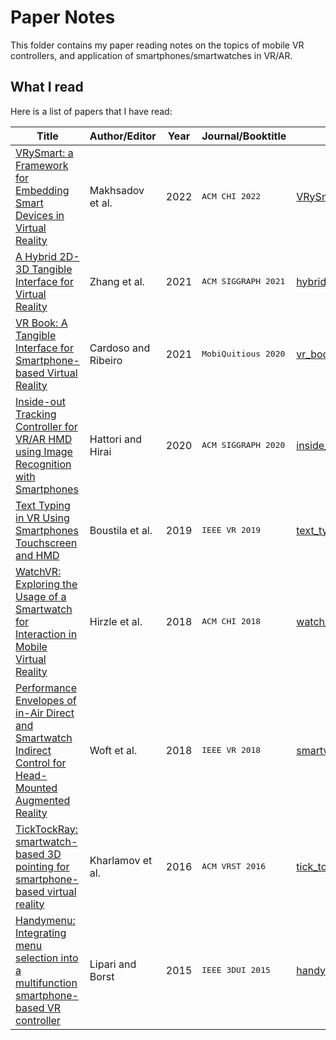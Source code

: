 # Paper Notes
This folder contains my paper reading notes on the topics of mobile VR controllers, and application of smartphones/smartwatches in VR/AR.

## What I read
Here is a list of papers that I have read:

| Title | Author/Editor | Year | Journal/Booktitle | Notes |
|-------|---------------|------|-------------------|-------|
|[VRySmart: a Framework for Embedding Smart Devices in Virtual Reality](https://doi.org/10.1145/3491101.3519717)| Makhsadov et al. | 2022 | <kbd>ACM CHI 2022</kbd> | [VRySmart.md](paper_notes/VRySmart.md) |
|[A Hybrid 2D-3D Tangible Interface for Virtual Reality](https://doi.org/10.1145/3450618.3469166)| Zhang et al. | 2021 | <kbd>ACM SIGGRAPH 2021</kbd> | [hybrid2d_3d.md](paper_notes/hybrid2d_3d.md) |
|[VR Book: A Tangible Interface for Smartphone-based Virtual Reality](https://doi.org/10.1145/3448891.3448901)| Cardoso and Ribeiro | 2021 | <kbd>MobiQuitious 2020</kbd> | [vr_book.md](paper_notes/vr_book.md) |
|[Inside-out Tracking Controller for VR/AR HMD using Image Recognition with Smartphones](https://doi.org/10.1145/3388770.3407430)| Hattori and Hirai | 2020 | <kbd>ACM SIGGRAPH 2020</kbd> | [inside_out_raycasting.md](paper_notes/inside_out_raycasting.md) |
|[Text Typing in VR Using Smartphones Touchscreen and HMD](https://doi.org/10.1109/VR.2019.8798238)| Boustila et al. | 2019 | <kbd>IEEE VR 2019</kbd> | [text_typing_vr.md](paper_notes/text_typing_vr.md) |
| [WatchVR: Exploring the Usage of a Smartwatch for Interaction in Mobile Virtual Reality](https://doi.org/10.1145/3170427.3188629) | Hirzle et al. | 2018 | <kbd>ACM CHI 2018</kbd> | [watch_vr.md](paper_notes/watch_vr.md) |
|[Performance Envelopes of in-Air Direct and Smartwatch Indirect Control for Head-Mounted Augmented Reality](https://doi.org/10.1109/VR.2018.8448289)| Woft et al. | 2018 | <kbd>IEEE VR 2018</kbd> | [smartwatch_indirect_perf_envelopes.md](paper_notes/smartwatch_indirect_perf_envelopes.md) |
| [TickTockRay: smartwatch-based 3D pointing for smartphone-based virtual reality](https://doi.org/10.1145/2993369.2996311) | Kharlamov et al. | 2016 | <kbd> ACM VRST 2016 </kbd> | [tick_tock_ray.md](paper_notes/tick_tock_ray.md) |
|[Handymenu: Integrating menu selection into a multifunction smartphone-based VR controller](https://doi.org/10.1109/3DUI.2015.7131737)| Lipari and Borst | 2015 | <kbd>IEEE 3DUI 2015</kbd> | [handymenu.md](paper_notes/handymenu.md)  |
